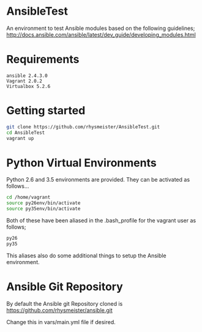 # AnsibleTest
An environment to test Ansible modules based on the following guidelines; http://docs.ansible.com/ansible/latest/dev_guide/developing_modules.html

# Requirements

```
ansible 2.4.3.0
Vagrant 2.0.2
Virtualbox 5.2.6
```

# Getting started

```Bash
git clone https://github.com/rhysmeister/AnsibleTest.git
cd AnsibleTest
vagrant up
```

# Python Virtual Environments

Python 2.6 and 3.5 environments are provided. They can be activated as follows...

```Bash
cd /home/vagrant
source py26env/bin/activate
source py35env/bin/activate
```

Both of these have been aliased in the .bash_profile for the vagrant user as follows;

```Bash
py26
py35
```

This aliases also do some additional things to setup the Ansible environment.

# Ansible Git Repository

By default the Ansible git Repository cloned is https://github.com/rhysmeister/ansible.git

Change this in vars/main.yml file if desired.
